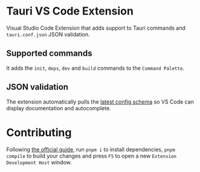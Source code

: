 # Tauri VS Code Extension

Visual Studio Code Extension that adds support to Tauri commands and
`tauri.conf.json` JSON validation.

## Supported commands

It adds the `init`, `deps`, `dev` and `build` commands to the `Command Palette`.

## JSON validation

The extension automatically pulls the
[latest config schema](https://github.com/tauri-apps/tauri/blob/dev/tooling/cli/schema.json)
so VS Code can display documentation and autocomplete.

# Contributing

Following [the official guide](https://code.visualstudio.com/api/get-started/your-first-extension), run `pnpm i` to install dependencies, `pnpm compile` to build your changes and press `F5` to open a new `Extension Development Host` window.

